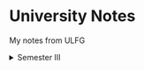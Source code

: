 # University Notes

My notes from ULFG

<details>

<summary>Semester III</summary>

- [Analysis III](https://raw.githubusercontent.com/the-refrigerator/ULFG-Notes/main/Semester%203/Analysis%20III/main.pdf)
- [Electricity II](https://raw.githubusercontent.com/the-refrigerator/ULFG-Notes/main/Semester%203/Electricity%20II/main.pdf)
- [Differential Geometry](https://raw.githubusercontent.com/the-refrigerator/ULFG-Notes/main/Semester%203/Differential%20Geometry/main.pdf)
- [Mechanics II](https://raw.githubusercontent.com/the-refrigerator/ULFG-Notes/main/Semester%203/Mechanics%20II/main.pdf)

</details>
